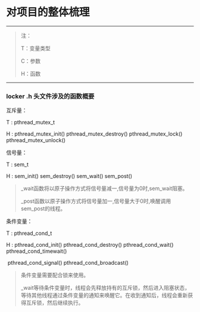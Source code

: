 # 对项目的整体梳理

___

>注：
>
>T：变量类型
>
>C：参数
>
>H：函数

___



### locker .h 头文件涉及的函数概要

互斥量：

T :	pthread_mutex_t

H :	pthread_mutex_init()	pthread_mutex_destroy()	pthread_mutex_lock()	pthread_mutex_unlock()

信号量：

T :	sem_t

H :	sem_init()	sem_destroy()	sem_wait()	sem_post()

>_wait函数将以原子操作方式将信号量减一,信号量为0时,sem_wait阻塞。
>
>_post函数以原子操作方式将信号量加一,信号量大于0时,唤醒调用sem_post的线程。

条件变量：

T :	pthread_cond_t

H :	pthread_cond_init()	pthread_cond_destroy()	pthread_cond_wait()	pthread_cond_timewait()	

​			pthread_cond_signal()	pthread_cond_broadcast()

>条件变量需要配合锁来使用。
>
>_wait等待条件变量时，线程会先释放持有的互斥锁，然后进入阻塞状态，等待其他线程通过条件变量的通知来唤醒它。在收到通知后，线程会重新获得互斥锁，然后继续执行。





